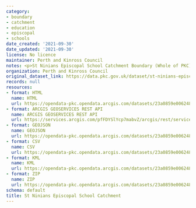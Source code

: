 ```yaml
---
category:
- boundary
- catchment
- education
- episcopal
- schools
date_created: '2021-09-30'
date_updated: '2021-09-30'
license: No licence
maintainer: Perth and Kinross Council
notes: <p>St Ninians Episcopal School Catchment Boundary (Whole of PKC)</p>
organization: Perth and Kinross Council
original_dataset_link: https://data.pkc.gov.uk/dataset/st-ninians-episcopal-school-catchment
records: null
resources:
- format: HTML
  name: HTML
  url: https://opendata-pkc.opendata.arcgis.com/datasets/23a0859e00624870a1574d5555fbbc1a_0
- format: ARCGIS GEOSERVICES REST API
  name: ARCGIS GEOSERVICES REST API
  url: https://services.arcgis.com/pfFDYSlYcp7mabvZ/arcgis/rest/services/St_Ninians_Episcopal_School_Catchment/FeatureServer/0
- format: GEOJSON
  name: GEOJSON
  url: https://opendata-pkc.opendata.arcgis.com/datasets/23a0859e00624870a1574d5555fbbc1a_0.geojson?outSR=%7B%22latestWkid%22%3A27700%2C%22wkid%22%3A27700%7D
- format: CSV
  name: CSV
  url: https://opendata-pkc.opendata.arcgis.com/datasets/23a0859e00624870a1574d5555fbbc1a_0.csv?outSR=%7B%22latestWkid%22%3A27700%2C%22wkid%22%3A27700%7D
- format: KML
  name: KML
  url: https://opendata-pkc.opendata.arcgis.com/datasets/23a0859e00624870a1574d5555fbbc1a_0.kml?outSR=%7B%22latestWkid%22%3A27700%2C%22wkid%22%3A27700%7D
- format: ZIP
  name: ZIP
  url: https://opendata-pkc.opendata.arcgis.com/datasets/23a0859e00624870a1574d5555fbbc1a_0.zip?outSR=%7B%22latestWkid%22%3A27700%2C%22wkid%22%3A27700%7D
schema: default
title: St Ninians Episcopal School Catchment
---
```

